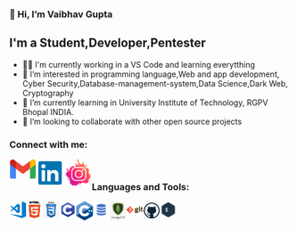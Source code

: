 ### 👋 Hi, I’m Vaibhav Gupta

## I'm a Student,Developer,Pentester
- 👨‍🎓 I'm currently working in a VS Code and learning everytthing
- 👀 I’m interested in programming language,Web and app development, Cyber Security,Database-management-system,Data Science,Dark Web, Cryptography 
- 🌱 I’m currently learning in University Institute of Technology, RGPV Bhopal INDIA.
- 💞️ I’m looking to collaborate with other open source projects
<!-- - ⚡ Fun fact: I love to draw, play guitar and support dad at the Hardware shop
- 👀 I’m interested in programming language,Web and app development, Cyber Security,Database-management-system,Data Science,Dark Web, Cryptography 
- 🌱 I’m currently learning in University Institute of Technology, RGPV Bhopal INDIA. 
- 💞️ I’m looking to collaborate on Cyber Security,Bug bounty,web and app development 
- 📫 How to reach me \\My Email is vaibhavgupta942466@gmail.com 
                     \\My Insta link is https://www.instagram.com/vg._nucleus/?utm_medium=copy_link
                     \\My Linkedin Profile https://www.linkedin.com/in/vaibhav-gupta-337120193/?lipi=urn%3Ali%3Apage%3Ad_flagship3_feed%3B7dsW%2FXq8Q46ty4B2urJ%2FMQ%3D%3D -->
### Connect with me:

[<img align="left" src="READme/Images/gmail.png" alt="" width="48px" />][gmail]
[<img align="left" src="READme/Images/link.png" alt="" width="50px" />][linkedin]
[<img align="left" src="READme/Images/instagram.png" alt="" width="50px" />][instagram]
<br />

### Languages and Tools:
<img align="left" alt="Visual Studio Code" width="30px" src="READme/Images/visual-studio-code.png" />
<img align="left" alt="HTML5" width="30px" src="READme/Images/html5.png" />
<img align="left" alt="CSS3" width="30px" src="READme/Images/css.png" />
<img align="left" alt="C Programming" width="30px" src="READme/Images/c-programming.png" />
<img align="left" alt="C++" width="30px" src="READme/Images/C++.png" />
<img align="left" alt="MySQL" width="30px" src="READme/Images/sql.png" />
<img align="left" alt="MongoDB" width="30px" src="READme/Images/mongodb.png" />
<img align="left" alt="Git" width="30px" src="READme/Images/git.png" />
<img align="left" alt="GitHub" width="30px" src="READme/Images/github.png" />
<img align="left" alt="Terminal" width="30px" src="READme/Images/terminal.png" />
<!---
vaibhavgupta942466/vaibhavgupta942466 is a ✨ special ✨ repository because its `README.md` (this file) appears on your GitHub profile.
You can click the Preview link to take a look at your changes.
--->
<br />
<br />

[linkedin]: https://www.linkedin.com/in/vaibhav-gupta-337120193/
[instagram]: https://www.instagram.com/vg._nucleus/?utm_medium=copy_link
[gmail]: mailto:vaibhavgupta942466@gmail.com